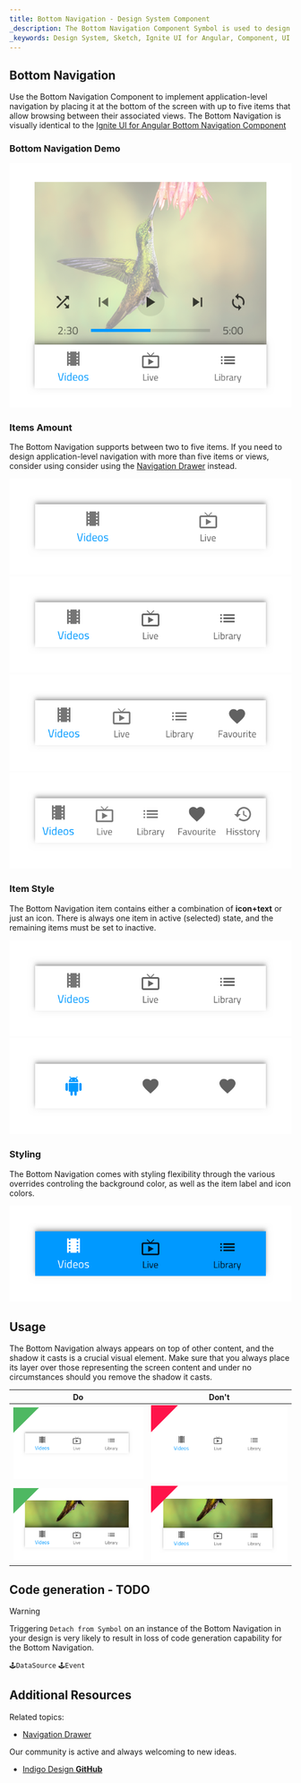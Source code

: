 ```yaml
---
title: Bottom Navigation - Design System Component
_description: The Bottom Navigation Component Symbol is used to design simple application-level navigation. 
_keywords: Design System, Sketch, Ignite UI for Angular, Component, UI Library, Widgets
---
```


## Bottom Navigation

Use the Bottom Navigation Component to implement application-level navigation by placing it at the bottom of the screen with up to five items that allow browsing between their associated views. The Bottom Navigation is visually identical to the [Ignite UI for Angular Bottom Navigation Component](https://www.infragistics.com/products/ignite-ui-angular/angular/components/tabbar.html)

### Bottom Navigation Demo

![](../images/bottom-nav_demo.png)

### Items Amount

The Bottom Navigation supports between two to five items. If you need to design application-level navigation with more than five items or views, consider using consider using the [Navigation Drawer](nav-drawer.md) instead.

![](../images/bottom-nav_items2.png)
![](../images/bottom-nav_items3.png)
![](../images/bottom-nav_items4.png)
![](../images/bottom-nav_items5.png)

### Item Style

The Bottom Navigation item contains either a combination of **icon+text** or just an icon. There is always one item in active (selected) state, and the remaining items must be set to inactive.

![](../images/bottom-nav_icon&text.png)
![](../images/bottom-nav_icon.png)

### Styling

The Bottom Navigation comes with styling flexibility through the various overrides controling the background color, as well as the item label and icon colors.

![](../images/bottom-nav_styling.png)

## Usage

The Bottom Navigation always appears on top of other content, and the shadow it casts is a crucial visual element. Make sure that you always place its layer over those representing the screen content and under no circumstances should you remove the shadow it casts.

| Do                                | Don't                               |
| --------------------------------- | ----------------------------------- |
| ![](../images/bottom-nav_do1.png) | ![](../images/bottom-nav_dont1.png) |
| ![](../images/bottom-nav_do2.png) | ![](../images/bottom-nav_dont2.png) |

## Code generation - TODO

> [!WARNING]
> Triggering `Detach from Symbol` on an instance of the Bottom Navigation in your design is very likely to result in loss of code generation capability for the Bottom Navigation.

`🕹️DataSource`
`🕹️Event`

## Additional Resources

Related topics:

- [Navigation Drawer](nav-drawer.md)
  <div class="divider--half"></div>

Our community is active and always welcoming to new ideas.

- [Indigo Design **GitHub**](https://github.com/IgniteUI/design-system-docfx)
